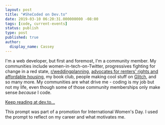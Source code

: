 ```yaml
---
layout: post
title: "#SheCoded on Dev.to"
date: 2019-03-10 06:20:31.000000000 -08:00
tags: [code, current-events]
status: publish
type: post
published: true
author:
  display_name: Cassey
---
```


<p>I'm a web developer, but first and foremost, I'm a community member. My communities include women-in-tech-on-Twitter, progressives fighting for change in a red state, <a href="https://www.reddit.com/r/weddingplanning">r/weddingplanning</a>, <a href="facebook.com/RentersTogetherLNK/">advocates for renters' rights and affordable housing</a>, my book club, people making cool stuff on <a href="https://www.glitch.com">Glitch</a>, and so many more. My communities are what drive me - coding is my job but not my life, even though some of those community memberships only make sense <em>because</em> I code.</p>

[Keep reading at dev.to...](https://dev.to/casseylottman/nevertheless-cassey-lottman-has-a-life-outside-code-96n)

This prompt was part of a promotion for International Women's Day. I used the prompt to reflect on my career and what motivates me. 
